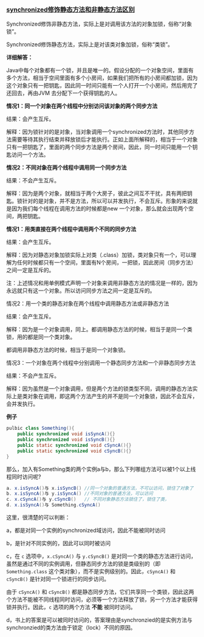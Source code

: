 

### [synchronized修饰静态方法和非静态方法区别](https://www.cnblogs.com/jichi/p/12500695.html)

Synchronized修饰非静态方法，实际上是对调用该方法的对象加锁，俗称“对象锁”。

Synchronized修饰静态方法，实际上是对该类对象加锁，俗称“类锁”。

**详细解答：**

Java中每个对象都有一个锁，并且是唯一的。假设分配的一个对象空间，里面有多个方法，相当于空间里面有多个小房间，如果我们把所有的小房间都加锁，因为这个对象只有一把钥匙，因此同一时间只能有一个人打开一个小房间，然后用完了还回去，再由JVM 去分配下一个获得钥匙的人。

**情况1：同一个对象在两个线程中分别访问该对象的两个同步方法**

结果：会产生互斥。

解释：因为锁针对的是对象，当对象调用一个synchronized方法时，其他同步方法需要等待其执行结束并释放锁后才能执行。正如上面所解释的，相当于一个对象只有一把钥匙了，里面的两个同步方法是两个房间，因此，同一时间只能用一个钥匙访问一个方法。

**情况2：不同对象在两个线程中调用同一个同步方法**

结果：不会产生互斥。

解释：因为是两个对象，就相当于两个大房子，彼此之间互不干扰，具有两把钥匙。锁针对的是对象，并不是方法，所以可以并发执行，不会互斥。形象的来说就是因为我们每个线程在调用方法的时候都是new 一个对象，那么就会出现两个空间，两把钥匙。

**情况1：用类直接在两个线程中调用两个不同的同步方法**

结果：会产生互斥。

解释：因为对静态对象加锁实际上对类（.class）加锁，类对象只有一个，可以理解为任何时候都只有一个空间，里面有N个房间，一把锁，因此房间（同步方法）之间一定是互斥的。

注：上述情况和用单例模式声明一个对象来调用非静态方法的情况是一样的，因为永远就只有这一个对象。所以访问同步方法之间一定是互斥的。

情况2：用一个类的静态对象在两个线程中调用静态方法或非静态方法

结果：会产生互斥。

解释：因为是一个对象调用，同上。都调用静态方法的时候，相当于是同一个类锁，用的都是同一个类对象。

都调用非静态方法的时候，相当于是同一个对象锁。

情况3：一个对象在两个线程中分别调用一个静态同步方法和一个非静态同步方法

结果：不会产生互斥。

解释：因为虽然是一个对象调用，但是两个方法的锁类型不同，调用的静态方法实际上是类对象在调用，即这两个方法产生的并不是同一个对象锁，因此不会互斥，会并发执行。

**例子**

```java
pulbic class Something(){
    public synchronized void isSyncA(){}
    public synchronized void isSyncB(){}
    public static synchronized void cSyncA(){}
    public static synchronized void cSyncB(){}
}
```

那么，加入有Something类的两个实例a与b，那么下列哪组方法可以被1个以上线程同时访问呢?

```java
a. x.isSyncA()与 x.isSyncB() //同一个对象的普通方法，不可以访问，锁住了对象了
b. x.isSyncA()与 y.isSyncA() //不同对象的普通方法，可以访问
c. x.cSyncA()与 y.cSyncB()   // 不同对象静态方法锁住了，锁住了类，
d. x.isSyncA()与 Something.cSyncA()
```

这里，很清楚的可以判断：

a，都是对同一个实例的synchronized域访问，因此不能被同时访问

b，是针对不同实例的，因此可以同时被访问

c，在 `c` 选项中，`x.cSyncA()` 与 `y.cSyncB()` 是对同一个类的静态方法进行访问，虽然是通过不同的实例调用，但静态同步方法的锁是类级别的（即 `Something.class` 这个类对象），而不是实例级别的。因此，`cSyncA()` 和 `cSyncB()` 是针对同一个锁进行的同步访问。

由于 `cSyncA()` 和 `cSyncB()` 都是静态同步方法，它们共享同一个类锁，因此这两个方法不能被不同线程同时访问，必须等一个方法释放了锁，另一个方法才能获得锁并执行。因此，`c` 选项的两个方法 **不能** 被同时访问。

d，书上的答案是可以被同时访问的，答案理由是synchronzied的是实例方法与synchronzied的类方法由于锁定（lock）不同的原因。